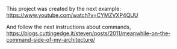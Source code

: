 This project was created by the next example:
https://www.youtube.com/watch?v=CYMZVXP4QUU

And follow the next instructions about commands, 
https://blogs.cuttingedge.it/steven/posts/2011/meanwhile-on-the-command-side-of-my-architecture/

